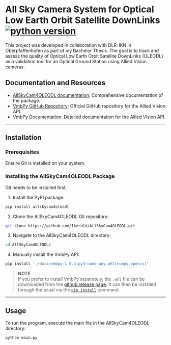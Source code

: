 # All Sky Camera System for Optical Low Earth Orbit Satellite DownLinks [![python version](https://img.shields.io/badge/python-3.7+-blue.svg)](https://www.python.org/downloads/)

This project was developed in collaboration with DLR-IKN in Oberpfaffenhofen as part of my Bachelor Thesis. The goal is to track and assess the quality of Optical Low Earth Orbit Satellite DownLinks (OLEODL) as a validation tool for an Optical Ground Station using Allied Vision cameras.

## Documentation and Resources

- [AllSkyCam4OLEODL documentation](https://allskycam4oleodl.readthedocs.io/en/latest/): Comprehensive documentation of the package.
- [VmbPy GitHub Repository](https://github.com/alliedvision/VmbPy): Official GitHub repository for the Allied Vision API.
- [VmbPy Documentation](https://docs.alliedvision.com/Vimba_X/Vimba_X_DeveloperGuide/pythonAPIManual.html): Detailed documentation for the Allied Vision API.


---

## Installation

### Prerequisites

Ensure Git is installed on your system.

### Installing the AllSkyCam4OLEODL Package

Git needs to be installed first.

1. Install the PyPI package:
```bash
pip install allskycam4oleodl
```
2. Clone the AllSkyCam4OLEODL Git repository:
```bash
git clone https://github.com/Ikerald/AllSkyCam4OLEODL.git
```
3. Navigate to the AllSkyCam4OLEODL directory:
```bash
cd AllSkyCam4OLEODL/
```
4. Manually install the VmbPy API:
```bash
pip install './data/vmbpy-1.0.4-py3-none-any.whl[numpy,opencv]'
```
> **NOTE**  
> If you prefer to install VmbPy separately, the `.whl` file can be downloaded from the [github release page](https://github.com/alliedvision/VmbPy/releases). It can then be installed through the usual via the [`pip install`](https://pip.pypa.io/en/stable/cli/pip_install/) command.
>

---
## Usage

To run the program, execute the main file in the AllSkyCam4OLEODL directory:
```bash
python main.py
```
